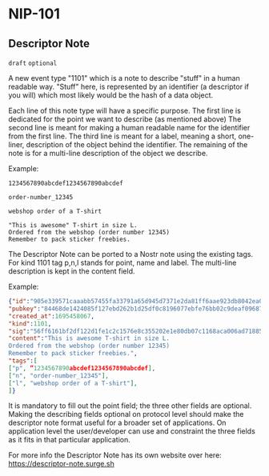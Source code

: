 NIP-101
=======

Descriptor Note
---------------

`draft` `optional`

A new event type "1101" which is a note to describe "stuff" in a human readable way.
"Stuff" here, is represented by an identifier (a descriptor if you will) which most likely would be the hash of a data object.

Each line of this note type will have a specific purpose.
The first line is dedicated for the point we want to describe (as mentioned above)
The second line is meant for making a human readable name for the identifier from the first line.
The third line is meant for a label, meaning a short, one-liner, description of the object behind the identifier.
The remaining of the note is for a multi-line description of the object we describe.

Example:
```
1234567890abcdef1234567890abcdef

order-number_12345

webshop order of a T-shirt

"This is awesome" T-shirt in size L.
Ordered from the webshop (order number 12345)
Remember to pack sticker freebies.
```

The Descriptor Note can be ported to a Nostr note using the existing tags.
For kind 1101 tag p,n,l stands for point, name and label. 
The multi-line description is kept in the content field.

Example:

```json
{"id":"905e339571caaabb57455fa33791a65d945d7371e2da81ff6aae923db8042ea0",
"pubkey":"84468de1424085f127ebd262b1d25df0c8196077ebfe76bb02c9deaf09687dee",
"created_at":1695458067,
"kind":1101,
"sig":"56ff6161bf2df122d1fe1c2c1576e8c355202e1e80db07c1168aca006ad7188562a7e89394cadf5c7f123007c7ce81ae72e9688fa19a365e2d66866157425b95",
"content":"This is awesome T-shirt in size L.
Ordered from the webshop (order number 12345)
Remember to pack sticker freebies.",
"tags":[
["p", ”1234567890abcdef1234567890abcdef],
["n", "order-number_12345"], 
["l", "webshop order of a T-shirt"],
]}
```

It is mandatory to fill out the point field; the three other fields are optional.
Making the describing fields optional on protocol level should make the descriptor note format useful for a broader set of applications.
On application level the user/developer can use and constraint the three fields as it fits in that particular application.

For more info the Descriptor Note has its own website over here:
https://descriptor-note.surge.sh

